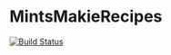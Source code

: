 # MintsMakieRecipes

[![Build Status](https://github.com/john-waczak/MintsMakieRecipes.jl/actions/workflows/CI.yml/badge.svg?branch=main)](https://github.com/john-waczak/MintsMakieRecipes.jl/actions/workflows/CI.yml?query=branch%3Amain)
